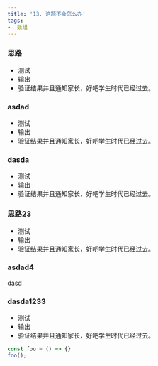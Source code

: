 ```yaml
---
title: '13. 这题不会怎么办'
tags:
-  数组
---
```


### 思路
- 测试
- 输出
- 验证结果并且通知家长，好吧学生时代已经过去。

### asdad
- 测试
- 输出
- 验证结果并且通知家长，好吧学生时代已经过去。

### dasda
- 测试
- 输出
- 验证结果并且通知家长，好吧学生时代已经过去。

### 思路23
- 测试
- 输出
- 验证结果并且通知家长，好吧学生时代已经过去。

### asdad4
dasd

### dasda1233
- 测试
- 输出
- 验证结果并且通知家长，好吧学生时代已经过去。

```js
const foo = () => {}
foo();
```